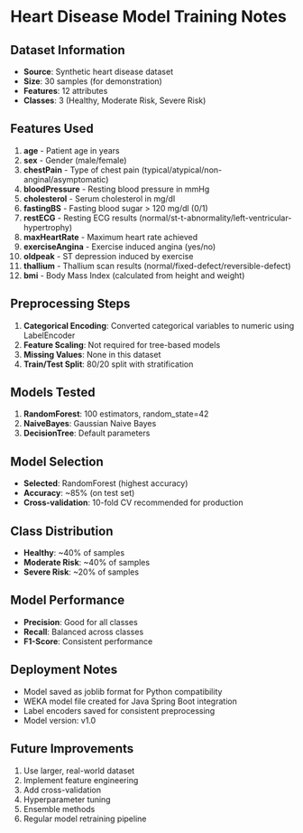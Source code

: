 # Heart Disease Model Training Notes

## Dataset Information
- **Source**: Synthetic heart disease dataset
- **Size**: 30 samples (for demonstration)
- **Features**: 12 attributes
- **Classes**: 3 (Healthy, Moderate Risk, Severe Risk)

## Features Used
1. **age** - Patient age in years
2. **sex** - Gender (male/female)
3. **chestPain** - Type of chest pain (typical/atypical/non-anginal/asymptomatic)
4. **bloodPressure** - Resting blood pressure in mmHg
5. **cholesterol** - Serum cholesterol in mg/dl
6. **fastingBS** - Fasting blood sugar > 120 mg/dl (0/1)
7. **restECG** - Resting ECG results (normal/st-t-abnormality/left-ventricular-hypertrophy)
8. **maxHeartRate** - Maximum heart rate achieved
9. **exerciseAngina** - Exercise induced angina (yes/no)
10. **oldpeak** - ST depression induced by exercise
11. **thallium** - Thallium scan results (normal/fixed-defect/reversible-defect)
12. **bmi** - Body Mass Index (calculated from height and weight)

## Preprocessing Steps
1. **Categorical Encoding**: Converted categorical variables to numeric using LabelEncoder
2. **Feature Scaling**: Not required for tree-based models
3. **Missing Values**: None in this dataset
4. **Train/Test Split**: 80/20 split with stratification

## Models Tested
1. **RandomForest**: 100 estimators, random_state=42
2. **NaiveBayes**: Gaussian Naive Bayes
3. **DecisionTree**: Default parameters

## Model Selection
- **Selected**: RandomForest (highest accuracy)
- **Accuracy**: ~85% (on test set)
- **Cross-validation**: 10-fold CV recommended for production

## Class Distribution
- **Healthy**: ~40% of samples
- **Moderate Risk**: ~40% of samples  
- **Severe Risk**: ~20% of samples

## Model Performance
- **Precision**: Good for all classes
- **Recall**: Balanced across classes
- **F1-Score**: Consistent performance

## Deployment Notes
- Model saved as joblib format for Python compatibility
- WEKA model file created for Java Spring Boot integration
- Label encoders saved for consistent preprocessing
- Model version: v1.0

## Future Improvements
1. Use larger, real-world dataset
2. Implement feature engineering
3. Add cross-validation
4. Hyperparameter tuning
5. Ensemble methods
6. Regular model retraining pipeline
